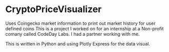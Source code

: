 # CryptoPriceVisualizer
Uses Coingecko market information to print out market history for user defined coins
This is a project I worked on for an internship at a Non-profit comany called CodeDay Labs. I had a partner working with me.

This is written in Python and using Plotly Express for the data visual.
